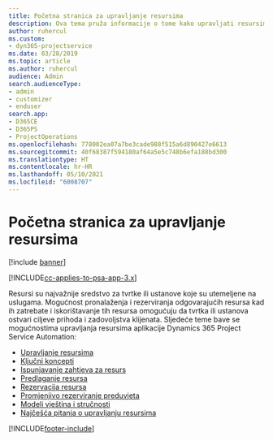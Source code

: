 ```yaml
---
title: Početna stranica za upravljanje resursima
description: Ova tema pruža informacije o tome kako upravljati resursima.
author: ruhercul
ms.custom:
- dyn365-projectservice
ms.date: 03/28/2019
ms.topic: article
ms.author: ruhercul
audience: Admin
search.audienceType:
- admin
- customizer
- enduser
search.app:
- D365CE
- D365PS
- ProjectOperations
ms.openlocfilehash: 778002ea07a7be3cade988f515a6d890427e6613
ms.sourcegitcommit: 40f68387f594180af64a5e5c748b6efa188bd300
ms.translationtype: HT
ms.contentlocale: hr-HR
ms.lasthandoff: 05/10/2021
ms.locfileid: "6008707"
---
```

# <a name="resource-management-home-page"></a>Početna stranica za upravljanje resursima

[!include [banner](../includes/psa-now-project-operations.md)]

[!INCLUDE[cc-applies-to-psa-app-3.x](../includes/cc-applies-to-psa-app-3x.md)]

Resursi su najvažnije sredstvo za tvrtke ili ustanove koje su utemeljene na uslugama. Mogućnost pronalaženja i rezerviranja odgovarajućih resursa kad ih zatrebate i iskorištavanje tih resursa omogućuju da tvrtka ili ustanova ostvari ciljeve prihoda i zadovoljstva klijenata. Sljedeće teme bave se mogućnostima upravljanja resursima aplikacije Dynamics 365 Project Service Automation:

- [Upravljanje resursima](manage-resources.md)
- [Ključni koncepti](reports-key-concepts.md)
- [Ispunjavanje zahtjeva za resurs](resource-management-fulfill-requests.md)
- [Predlaganje resursa](resource-management-propose-resources.md)
- [Rezervacija resursa](resource-management-book-resources-scheduleboard.md)
- [Promjenjivo rezerviranje preduvjeta](resource-management-softbook-requirements.md)
- [Modeli vještina i stručnosti](resource-management-skills-proficiency.md)
- [Najčešća pitanja o upravljanju resursima](resource-management-faq.md)


[!INCLUDE[footer-include](../includes/footer-banner.md)]